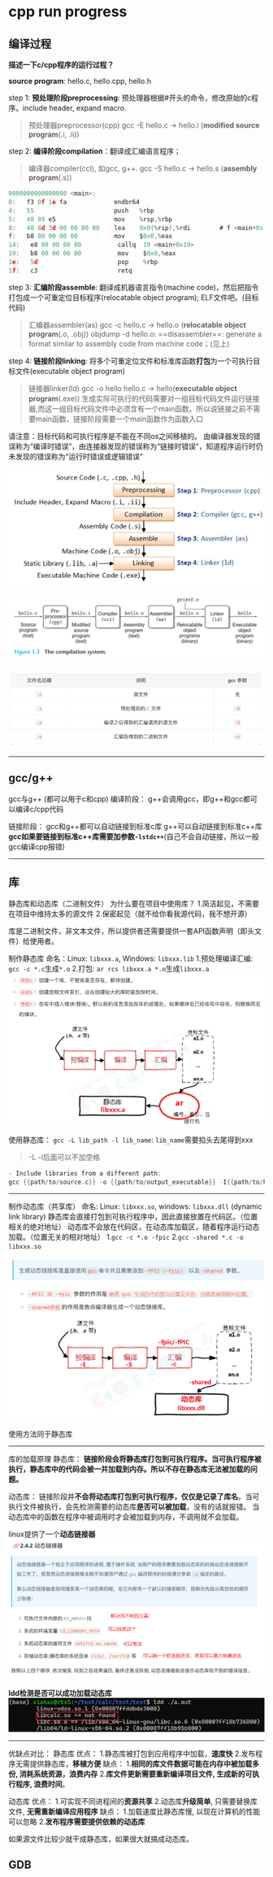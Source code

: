 # cpp run progress

## 编译过程

**描述一下c/cpp程序的运行过程？**

**source program**: hello.c, hello.cpp, hello.h

step 1: **预处理阶段preprocessing**: 预处理器根据#开头的命令，修改原始的c程序。include header, expand macro.
> 预处理器preprocessor(cpp)
> gcc -E hello.c -> hello.i (**modified source program**(.i, .ii))

step 2: **编译阶段compilation**：翻译成汇编语言程序；
> 编译器compiler(ccl), 如gcc, g++.
> gcc -S hello.c -> hello.s (**assembly program**(.s))

```c
0000000000000000 <main>:
0:   f3 0f 1e fa             endbr64
4:   55                      push   %rbp
5:   48 89 e5                mov    %rsp,%rbp
8:   48 8d 3d 00 00 00 00    lea    0x0(%rip),%rdi        # f <main+0xf>
f:   b8 00 00 00 00          mov    $0x0,%eax
14:   e8 00 00 00 00          callq  19 <main+0x19>
19:   b8 00 00 00 00          mov    $0x0,%eax
1e:   5d                      pop    %rbp
1f:   c3                      retq
```

step 3: **汇编阶段assemble**: 翻译成机器语言指令(machine code)，然后把指令打包成一个可重定位目标程序(relocatable object program); ELF文件吧。(目标代码)
> 汇编器assembler(as)
> gcc -c hello.c -> hello.o (**relocatable object program**(.o, .obj))
> objdump -d hello.o: ==disassembler==: generate a format similar to assembly code from machine code；(见上)

step 4: **链接阶段linking**: 将多个可重定位文件和标准库函数**打包**为一个可执行目标文件(executable object program)
> 链接器linker(ld)
> gcc -o hello hello.c -> hello(**executable object program**(.exe))
> 生成实际可执行的代码需要对一组目标代码文件运行链接器,而这一组目标代码文件中必须含有一个main函数。所以说链接之前不需要main函数，链接阶段需要一个main函数作为函数入口

请注意：目标代码和可执行程序是不能在不同os之间移植的。
由编译器发现的错误称为“编译时错误”，由连接器发现的错误称为“链接时错误”，知道程序运行时仍未发现的错误称为“运行时错误或逻辑错误”

![picture 0](../images/7fcf14f0f361dca080e67f3d423f4dce08daf4ef844f3fc2cd9a83c20221c485.png)  

![picture 1](../images/1def4e80495eb4cf824ee31c0e4ec231bec3a425c03f24c89c65b0b3a93ac716.png)  

![picture 1](../images/619c5552ce130a3e21a476e3e73591fb4ee485d68c87fcf37535021d1739037a.png)  

---

## gcc/g++

gcc与g++ (都可以用于c和cpp)
编译阶段：
g++会调用gcc，即g++和gcc都可以编译c/cpp代码

链接阶段：
gcc和g++都可以自动链接到标准c库
g++可以自动链接到标准c++库
**gcc如果要链接到标准c++库需要加参数`-lstdc++`**(自己不会自动链接，所以一般gcc编译cpp报错)

---

## 库

静态库和动态库（二进制文件）
为什么要在项目中使用库？
1.简洁起见，不需要在项目中维持太多的源文件
2.保密起见（就不给你看我源代码，我不想开源）

库是二进制文件，非文本文件，所以提供者还需要提供一套API函数声明（即头文件）给使用者。

制作静态库
命名：Linux: `libxxx.a`, Windows: `libxxx.lib`
1.预处理编译汇编: `gcc -c *.c`生成`*.o`
2.打包: `ar rcs libxxx.a *.o`生成`libxxx.a`
![picture 2](../images/c6177eac40549bbdd6d6f67afb4e37f548fd2d6889f34aa6a00ab7ccdffea972.png)  

使用静态库：
`gcc -L lib_path -l lib_name`: `lib_name`需要掐头去尾得到xxx
> -L -l后面可以不加空格

```c
- Include libraries from a different path:
gcc {{path/to/source.c}} -o {{path/to/output_executable}} -I{{path/to/header}} -L{{path/to/library}} -l{{library_name}}
```

---

制作动态库（共享库）
命名: Linux: `libxxx.so`, windows: `libxxx.dll` (dynamic link library)
静态库会直接打包到可执行程序中，因此直接放置在代码区。（位置相关的绝对地址）
动态库不会放在代码区，在动态库加载区，随着程序运行动态加载。（位置无关的相对地址）
1.`gcc -c *.o -fpic`
2.`gcc -shared *.c -o libxxx.so`

![picture 3](../images/289a6a9307d085db41d59cb2892d04dd3b1746f823c21064687de4d0017ddde3.png)  

使用方法同于静态库

---
库的加载原理
静态库：
**链接阶段会将静态库打包到可执行程序。当可执行程序被执行，静态库中的代码会被一并加载到内存。所以不存在静态库无法被加载的问题。**

动态库：
链接阶段并**不会将动态库打包到可执行程序，仅仅是记录了库名**。当可执行文件被执行，会先检测需要的动态库**是否可以被加载**，没有的话就报错。
当动态库中的函数在程序中被调用时才会被加载到内存，不调用就不会加载。

linux提供了一个**动态链接器**
![picture 5](../images/c2d2d1150c6c41a97eae1ff0db14581620f14ea45e99011be84a5f5078f11f2a.png)  

**ldd检测是否可以成功加载动态库**
![picture 7](../images/62a4f43e95995f67f6f78cc612818ed30338d85411cf0590c40000d7726dd8e6.png)  

---

优缺点对比：
静态库
优点：
1.静态库被打包到应用程序中加载，**速度快**
2.发布程序无需提供静态库，**移植方便**
缺点：
1.**相同的库文件数据可能在内存中被加载多份, 消耗系统资源，浪费内存**
2.**库文件更新需要重新编译项目文件, 生成新的可执行程序, 浪费时间**。

动态库
优点：
1.可实现不同进程间的**资源共享**
2.动态库**升级简单**, 只需要替换库文件, **无需重新编译应用程序**
缺点：
1.加载速度比静态库慢, 以现在计算机的性能可以忽略
2.**发布程序需要提供依赖的动态库**

如果源文件比较少就干成静态库，如果很大就搞成动态库。

## GDB